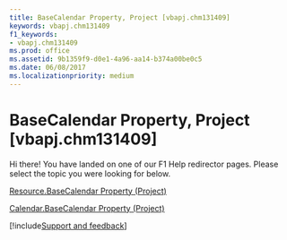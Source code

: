```yaml
---
title: BaseCalendar Property, Project [vbapj.chm131409]
keywords: vbapj.chm131409
f1_keywords:
- vbapj.chm131409
ms.prod: office
ms.assetid: 9b1359f9-d0e1-4a96-aa14-b374a00be0c5
ms.date: 06/08/2017
ms.localizationpriority: medium
---
```



# BaseCalendar Property, Project [vbapj.chm131409]

Hi there! You have landed on one of our F1 Help redirector pages. Please select the topic you were looking for below.

[Resource.BaseCalendar Property (Project)](https://msdn.microsoft.com/library/f6893deb-6faa-2d36-6633-5186f2af5765%28Office.15%29.aspx)

[Calendar.BaseCalendar Property (Project)](https://msdn.microsoft.com/library/3ea2b0e2-8d73-b564-fdd1-a098a8428562%28Office.15%29.aspx)

[!include[Support and feedback](~/includes/feedback-boilerplate.md)]